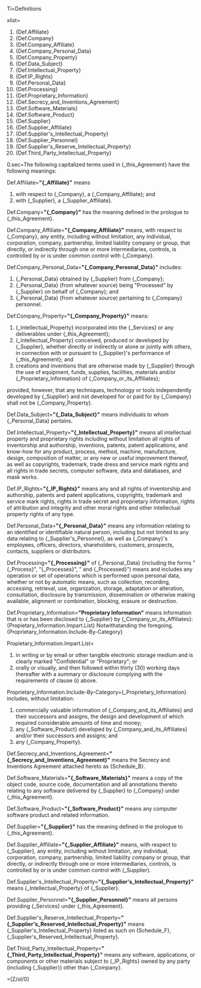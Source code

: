 Ti=Definitions

xlist=<ol><li>{Def.Affiliate}<li>{Def.Company}<li>{Def.Company_Affiliate}<li>{Def.Company_Personal_Data}<li>{Def.Company_Property}<li>{Def.Data_Subject}<li>{Def.Intellectual_Property}<li>{Def.IP_Rights}<li>{Def.Personal_Data}<li>{Def.Processing}<li>{Def.Proprietary_Information}<li>{Def.Secrecy_and_Inventions_Agreement}<li>{Def.Software_Materials}<li>{Def.Software_Product}<li>{Def.Supplier}<li>{Def.Supplier_Affiliate}<li>{Def.Supplier's_Intellectual_Property}<li>{Def.Supplier_Personnel}<li>{Def.Supplier's_Reserve_Intellectual_Property}<li>{Def.Third_Party_Intellectual_Property}</li></ol>

0.sec=The following capitalized terms used in {_this_Agreement} have the following meanings:

Def.Affiliate=<b>"{_Affiliate}"</b> means<ol><li>with respect to {_Company}, a {_Company_Affiliate}; and</li><li>with {_Supplier}, a {_Supplier_Affiliate}.</li></ol>

Def.Company=<b>"{_Company}"</b> has the meaning defined in the prologue to {_this_Agreement}.

Def.Company_Affiliate=<b>"{_Company_Affiliate}"</b> means, with respect to {_Company}, any entity, including without limitation, any individual, corporation, company, partnership, limited liability company or group, that directly, or indirectly through one or more intermediaries, controls, is controlled by or is under common control with {_Company}.

Def.Company_Personal_Data=<b>"{_Company_Personal_Data}"</b> includes: <ol><li>{_Personal_Data} obtained by {_Supplier} from {_Company};</li><li>{_Personal_Data} (from whatever source) being "Processed" by {_Supplier} on behalf of {_Company}; and</li><li>{_Personal_Data} (from whatever source) pertaining to {_Company} personnel.</li></ol>

Def.Company_Property=<b>"{_Company_Property}"</b> means: <ol><li>{_Intellectual_Property} incorporated into the {_Services} or any deliverables under {_this_Agreement};</li><li>{_Intellectual_Property} conceived, produced or developed by {_Supplier}, whether directly or indirectly or alone or jointly with others, in connection with or pursuant to {_Supplier}'s performance of {_this_Agreement}; and</li><li>creations and inventions that are otherwise made by {_Supplier} through the use of equipment, funds, supplies, facilities, materials and/or {_Proprietary_Information} of {_Company_or_its_Affiliates};</li></ol> provided, however, that any techniques, technology or tools independently developed by {_Supplier} and not developed for or paid for by {_Company} shall not be {_Company_Property}.

Def.Data_Subject=<b>"{_Data_Subject}"</b> means individuals to whom {_Personal_Data} pertains.

Def.Intellectual_Property=<b>"{_Intellectual_Property}"</b> means all intellectual property and proprietary rights including without limitation all rights of inventorship and authorship, inventions, patents, patent applications, and know-how for any product, process, method, machine, manufacture, design, composition of matter, or any new or useful improvement thereof, as well as copyrights, trademark, trade dress and service mark rights and all rights in trade secrets, computer software, data and databases, and mask works. 

Def.IP_Rights=<b>"{_IP_Rights}"</b> means any and all rights of inventorship and authorship, patents and patent applications, copyrights, trademark and service mark rights, rights in trade secret and proprietary information, rights of attribution and integrity and other moral rights and other intellectual property rights of any type.

Def.Personal_Data=<b>"{_Personal_Data}"</b> means any information relating to an identified or identifiable natural person, including but not limited to any data relating to {_Supplier's_Personnel}, as well as {_Company}'s employees, officers, directors, shareholders, customers, prospects, contacts, suppliers or distributors.

Def.Processing=<b>"{_Processing}"</b> of {_Personal_Data} (including the forms "{_Process}", "{_Processes}", " and {_Processed}") means and includes any operation or set of operations which is performed upon personal data, whether or not by automatic means, such as collection, recording, accessing, retrieval, use, organization, storage, adaptation or alteration, consultation, disclosure by transmission, dissemination or otherwise making available, alignment or combination, blocking, erasure or destruction.

Def.Proprietary_Information=<b>"Proprietary Information"</b> means information that is or has been disclosed to {_Supplier} by {_Company_or_its_Affiliates}: {Propietary_Information.Impart.List}  Notwithstanding the foregoing, {Proprietary_Information.Include-By-Category}

Propietary_Information.Impart.List=<ol><li>in writing or by email or other tangible electronic storage medium and is clearly marked "Confidential" or "Proprietary"; or</li><li>orally or visually, and then followed within thirty (30) working days thereafter with a summary or disclosure complying with the requirements of clause (i) above.</li></ol> 

Proprietary_Information.Include-By-Category={_Proprietary_Information} includes, without limitation: <ol><li>commercially valuable information of {_Company_and_its_Affiliates} and their successors and assigns, the design and development of which required considerable amounts of time and money;</li><li>any {_Software_Product} developed by {_Company_and_its_Affiliates} and/or their successors and assigns; and </li><li>any {_Company_Property}.</li></ol>

Def.Secrecy_and_Inventions_Agreement=<b>"{_Secrecy_and_Inventions_Agreement}"</b> means the Secrecy and Inventions Agreement attached hereto as {Schedule_B}.

Def.Software_Materials=<b>"{_Software_Materials}"</b> means a copy of the object code, source code, documentation and all annotations thereto relating to any software delivered by {_Supplier}  to {_Company} under {_this_Agreement}.

Def.Software_Product=<b>"{_Software_Product}"</b> means any computer software product and related information.

Def.Supplier=<b>"{_Supplier}"</b> has the meaning defined in the prologue to {_this_Agreement}.

Def.Supplier_Affiliate=<b>"{_Supplier_Affiliate}"</b> means, with respect to {_Supplier}, any entity, including without limitation, any individual, corporation, company, partnership, limited liability company or group, that directly, or indirectly through one or more intermediaries, controls, is controlled by or is under common control with {_Supplier}.

Def.Supplier's_Intellectual_Property=<b>"{_Supplier's_Intellectual_Property}"</b> means {_Intellectual_Property} of {_Supplier}.

Def.Supplier_Personnel=<b>"{_Supplier_Personnel}"</b> means all persons providing {_Services} under {_this_Agreement}.

Def.Supplier's_Reserve_Intellectual_Property=<b>"{_Supplier's_Reserved_Intellectual_Property}"</b> means {_Supplier's_Intellectual_Property} listed as such on {Schedule_F}, {_Supplier's_Reserved_Intellectual_Property}.


Def.Third_Party_Intellectual_Property=<b>"{_Third_Party_Intellectual_Property}"</b> means any software, applications, or components or other materials subject to {_IP_Rights} owned by any party (including {_Supplier}) other than {_Company}.

=[Z/ol/0]

